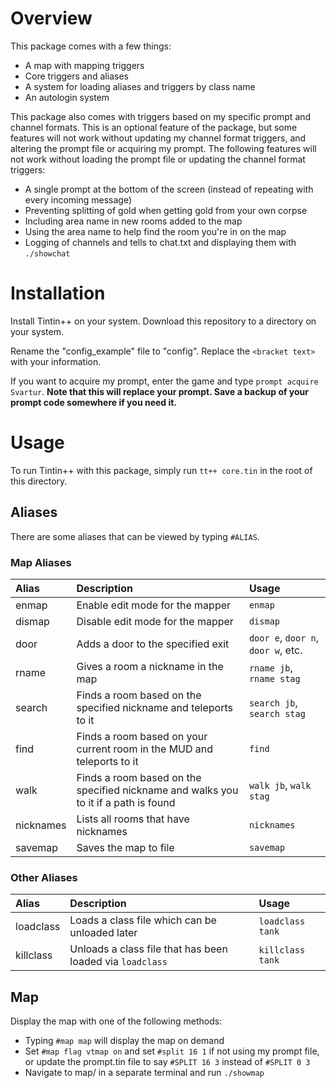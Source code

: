 # Overview

This package comes with a few things:
- A map with mapping triggers
- Core triggers and aliases
- A system for loading aliases and triggers by class name
- An autologin system

This package also comes with triggers based on my specific prompt and channel formats.
This is an optional feature of the package, but some features will not work without updating my channel format triggers, and altering the prompt file or acquiring my prompt.
The following features will not work without loading the prompt file or updating the channel format triggers:
- A single prompt at the bottom of the screen (instead of repeating with every incoming message)
- Preventing splitting of gold when getting gold from your own corpse
- Including area name in new rooms added to the map
- Using the area name to help find the room you're in on the map
- Logging of channels and tells to chat.txt and displaying them with `./showchat`

# Installation
Install Tintin++ on your system.
Download this repository to a directory on your system.

Rename the "config_example" file to "config". Replace the `<bracket text>` with your information.

If you want to acquire my prompt, enter the game and type `prompt acquire Svartur`.
**Note that this will replace your prompt. Save a backup of your prompt code somewhere if you need it.**

# Usage
To run Tintin++ with this package, simply run `tt++ core.tin` in the root of this directory.

## Aliases
There are some aliases that can be viewed by typing `#ALIAS`.

### Map Aliases
|Alias|Description|Usage|
|:----|:----------|:----|
|enmap|Enable edit mode for the mapper|`enmap`|
|dismap|Disable edit mode for the mapper|`dismap`|
|door|Adds a door to the specified exit|`door e`, `door n`, `door w`, etc.|
|rname|Gives a room a nickname in the map|`rname jb`, `rname stag`|
|search|Finds a room based on the specified nickname and teleports to it|`search jb`, `search stag`|
|find|Finds a room based on your current room in the MUD and teleports to it|`find`|
|walk|Finds a room based on the specified nickname and walks you to it if a path is found|`walk jb`, `walk stag`|
|nicknames|Lists all rooms that have nicknames|`nicknames`|
|savemap|Saves the map to file|`savemap`|

### Other Aliases
|Alias|Description|Usage|
|:----|:----------|:----|
|loadclass|Loads a class file which can be unloaded later|`loadclass tank`|
|killclass|Unloads a class file that has been loaded via `loadclass`|`killclass tank`|

## Map
Display the map with one of the following methods:
- Typing `#map map` will display the map on demand
- Set `#map flag vtmap on` and set `#split 16 1` if not using my prompt file, or update the prompt.tin file to say `#SPLIT 16 3` instead of `#SPLIT 0 3`
- Navigate to map/ in a separate terminal and run `./showmap`
